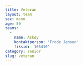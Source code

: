 ```yaml
---
title: Veteran
layout: team
sex: menn
age: 50
teams:
  -
    name: Askøy
    kontaktperson: 'Frode Jensen'
    fiksid: '165410'
category: senior
slug: veteran
---
```


